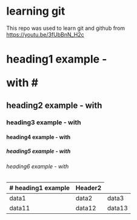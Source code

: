 # learning git

This repo was used to learn git and github from https://youtu.be/3fUbBnN_H2c


# heading1 example - <p>with #</p>
## heading2 example - with ##
### heading3 example - with ###
#### heading4 example - with ####
##### heading5 example - with #####
###### heading6 example - with ######

<table>
   <thead>
      <tr>
         <th># heading1 example</th>
         <th>Header2</th>
       </tr>
   </thead>
   <tbody>
      <tr>
         <td>data1</td>
         <td>data2</td>
         <td>data3</td>
      </tr>
      <tr>
         <td>data11</td>
         <td>data12</td>
         <td>data13</td>
      </tr>
   </tbody>
</table>

